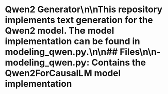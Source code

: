 # Qwen2 Generator\n\nThis repository implements text generation for the Qwen2 model. The model implementation can be found in modeling_qwen.py.\n\n## Files\n\n- modeling_qwen.py: Contains the Qwen2ForCausalLM model implementation
